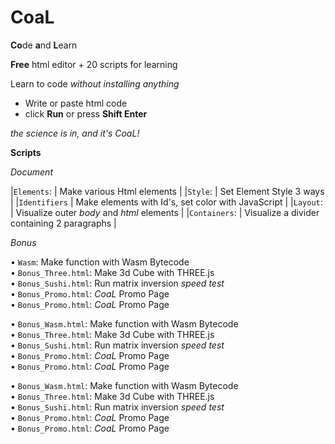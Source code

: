 # CoaL
**Co**de **a**nd **L**earn

**Free** html editor + 20 scripts for learning

Learn to code *without installing anything*
* Write or paste html code
* click **Run** or press **Shift Enter**

*the science is in, and it's CoaL!*

**Scripts**

*Document*

|`Elements`:   | Make various Html elements                   |
|`Style`:      | Set Element Style 3 ways                      |
|`Identifiers` | Make elements with Id's, set color with JavaScript |
|`Layout`:     | Visualize outer *body* and *html* elements          |
|`Containers`: | Visualize a divider containing 2 paragraphs         |

*Bonus*

&bullet; `Wasm`:   Make function with Wasm Bytecode <br>
&bullet; `Bonus_Three.html`:  Make 3d Cube with THREE.js <br>
&bullet; `Bonus_Sushi.html`:  Run matrix inversion *speed test* <br>
&bullet; `Bonus_Promo.html`:  *CoaL* Promo Page <br>
&bullet; `Bonus_Promo.html`:  *CoaL* Promo Page <br>

&bullet; `Bonus_Wasm.html`:   Make function with Wasm Bytecode <br>
&bullet; `Bonus_Three.html`:  Make 3d Cube with THREE.js <br>
&bullet; `Bonus_Sushi.html`:  Run matrix inversion *speed test* <br>
&bullet; `Bonus_Promo.html`:  *CoaL* Promo Page <br>
&bullet; `Bonus_Promo.html`:  *CoaL* Promo Page <br>

&bullet; `Bonus_Wasm.html`:   Make function with Wasm Bytecode <br>
&bullet; `Bonus_Three.html`:  Make 3d Cube with THREE.js <br>
&bullet; `Bonus_Sushi.html`:  Run matrix inversion *speed test* <br>
&bullet; `Bonus_Promo.html`:  *CoaL* Promo Page <br>
&bullet; `Bonus_Promo.html`:  *CoaL* Promo Page <br>
